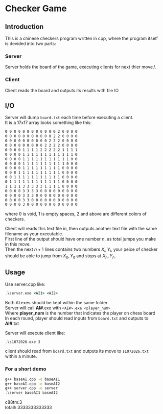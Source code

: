 # Checker Game

## Introduction

This is a chinese checkers program written in cpp, where the program itself is devided into two parts:

### Server

Server holds the board of the game, executing clients for next thier move.\

### Client

Client reads the board and outputs its results with file IO

## I/O

Server will dump `board.txt` each time before executing a client.\
It is a 17x17 array looks something like this:

```txt
0 0 0 0 0 0 0 0 0 0 0 0 2 0 0 0 0
0 0 0 0 0 0 0 0 0 0 0 2 2 0 0 0 0
0 0 0 0 0 0 0 0 0 0 2 2 2 0 0 0 0
0 0 0 0 0 0 0 0 0 2 2 2 2 0 0 0 0
0 0 0 0 1 1 1 1 2 2 2 2 2 1 1 1 1
0 0 0 0 1 1 1 1 1 1 1 1 1 1 1 1 0
0 0 0 0 1 1 1 1 1 1 1 1 1 1 1 0 0
0 0 0 0 1 1 1 1 1 1 1 1 1 1 0 0 0
0 0 0 0 1 1 1 1 1 1 1 1 1 0 0 0 0
0 0 0 1 1 1 1 1 1 1 1 1 1 0 0 0 0
0 0 1 1 1 1 1 1 1 1 1 1 1 0 0 0 0
0 1 1 1 1 1 1 1 1 1 1 1 1 0 0 0 0
1 1 1 1 3 3 3 3 3 1 1 1 1 0 0 0 0
0 0 0 0 3 3 3 3 0 0 0 0 0 0 0 0 0
0 0 0 0 3 3 3 0 0 0 0 0 0 0 0 0 0
0 0 0 0 3 3 0 0 0 0 0 0 0 0 0 0 0
0 0 0 0 3 0 0 0 0 0 0 0 0 0 0 0 0
```

where 0 is void, 1 is empty spaces, 2 and above are different colors of checkers.

Client will reads this text file in, then outputs another text file with the same filename as your executable.\
First line of the output should have one number $n$, as total jumps you make in this move.\
Then the next $n+1$ lines contains two numbers $X_i, Y_i$, your peice of checker should be able to jump from $X_0, Y_0$ and stops at $X_n, Y_n$.

## Usage

Use server.cpp like:

```cmd
.\server.exe <AI1> <AI2>
```

Both AI.exes should be kept within the same folder\
Server will call **AI#**.exe with `<AI#>.exe <player_num>`\
Where **player_num** is the number that indicates the player on chess board\
In each round, player should read inputs from `board.txt` and outputs to **AI#**.txt

Server will execute client like:

```cmd
.\s1072026.exe 3
```

client should read from `board.txt` and outputs its move to `s1072026.txt` within a minute.

### For a short demo

```cmd
g++ baseAI.cpp -o baseAI1
g++ baseAI.cpp -o baseAI2
g++ server.cpp -o server
.\server baseAI1 baseAI2
```

c88tm:3\
Iotalh:3333333333333
